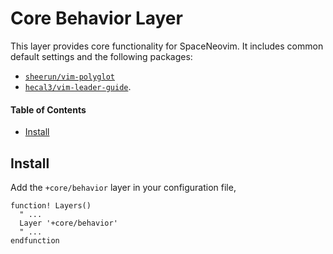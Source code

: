 # Core Behavior Layer

This layer provides core functionality for SpaceNeovim. It includes common default settings and the following packages:

- [`sheerun/vim-polyglot`](https://github.com/sheerun/vim-polyglot)
- [`hecal3/vim-leader-guide`](https://github.com/hecal3/vim-leader-guide).

#### Table of Contents
- [Install](#install)

## Install

Add the `+core/behavior` layer in your configuration file,

```viml
function! Layers()
  " ...
  Layer '+core/behavior'
  " ...
endfunction
```
